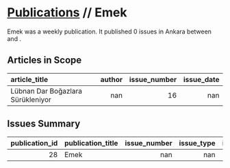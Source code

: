 # [Publications](firstlevel_publications.md) // Emek

Emek was a weekly publication. It published 0 issues in Ankara between  and .

## Articles in Scope

| article_title                     |   author |   issue_number |   issue_date |
|:----------------------------------|---------:|---------------:|-------------:|
| Lübnan Dar Boğazlara Sürükleniyor |      nan |             16 |          nan |

## Issues Summary

|   publication_id | publication_title   |   issue_number |   issue_type |   issue_year |   issue_month |   issue_day |   printing_house_name |
|-----------------:|:--------------------|---------------:|-------------:|-------------:|--------------:|------------:|----------------------:|
|               28 | Emek                |            nan |          nan |          nan |           nan |         nan |                   nan |